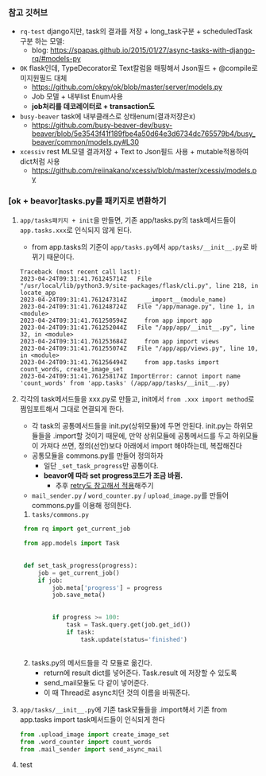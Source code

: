 ### 참고 깃허브
- `rq-test` django지만, task의 결과를 저장 + long_task구분 + scheduledTask구분 하는 모델: 
  - blog: https://spapas.github.io/2015/01/27/async-tasks-with-django-rq/#models-py
- `OK` flask인데, TypeDecorator로 Text칼럼을 매핑해서 Json필드 + @compile로 미지원필드 대체
  - https://github.com/okpy/ok/blob/master/server/models.py
  - Job 모델 + 내부list Enum사용
  - **job처리를 데코레이터로 + transaction도**
- `busy-beaver` task에 내부클래스로 상태enum(결과저장은x)
  - https://github.com/busy-beaver-dev/busy-beaver/blob/5e3543f41f189fbe4a50d64e3d6734dc765579b4/busy_beaver/common/models.py#L30
- `xcessiv` rest ML모델 결과저장 + Text to Json필드 사용 + mutable적용하여 dict처럼 사용
  - https://github.com/reiinakano/xcessiv/blob/master/xcessiv/models.py

### [ok + beavor]tasks.py를  패키지로 변환하기
1. `app/tasks패키지 + init`을 만들면, 기존 app/tasks.py의 task메서드들이 `app.tasks.xxx`로 인식되지 않게 된다.
    - from app.tasks의 기준이 `app/tasks.py`에서 `app/tasks/__init__.py`로 바뀌기 때문이다.
    ```shell
    Traceback (most recent call last):
    2023-04-24T09:31:41.761245714Z   File "/usr/local/lib/python3.9/site-packages/flask/cli.py", line 218, in locate_app
    2023-04-24T09:31:41.761247314Z     __import__(module_name)
    2023-04-24T09:31:41.761248724Z   File "/app/manage.py", line 1, in <module>
    2023-04-24T09:31:41.761250594Z     from app import app
    2023-04-24T09:31:41.761252044Z   File "/app/app/__init__.py", line 32, in <module>
    2023-04-24T09:31:41.761253684Z     from app import views
    2023-04-24T09:31:41.761255074Z   File "/app/app/views.py", line 10, in <module>
    2023-04-24T09:31:41.761256494Z     from app.tasks import count_words, create_image_set
    2023-04-24T09:31:41.761258174Z ImportError: cannot import name 'count_words' from 'app.tasks' (/app/app/tasks/__init__.py)
    ```

2. 각각의 task메서드들을 xxx.py로 만들고, init에서 `from .xxx import method`로 쩜임포트해서 그대로 연결되게 한다.
    - 각 task의 공통메서드들을 init.py(상위모듈)에 두면 안된다. init.py는 하위모듈들을 .import할 것이기 때문에, 만약 상위모듈에 공통메서드를 두고 하위모듈이 가져다 쓰면, 정의(선언)보다 아래에서 import 해야하는데, 복잡해진다
    - 공통모듈을 commons.py를 만들어 정의하자
      - 일단 `_set_task_progress`만 공통이다.
      - **beavor에 따라 set progress코드가 조금 바뀜.**
        - 추후 [retry도 참고해서 적용](https://github1s.com/busy-beaver-dev/busy-beaver/blob/5e3543f41f189fbe4a50d64e3d6734dc765579b4/busy_beaver/toolbox/rq.py)해주기
    - `mail_sender.py` / `word_counter.py` / `upload_image.py`를 만들어 commons.py를 이용해 정의한다.
   1. `tasks/commons.py`
   ```python
    from rq import get_current_job
    
    from app.models import Task
    
    
    def set_task_progress(progress):
        job = get_current_job()
        if job:
            job.meta['progress'] = progress
            job.save_meta()
    
    
            if progress >= 100:
                task = Task.query.get(job.get_id())
                if task:
                    task.update(status='finished')
    
    ```
    2. tasks.py의 메서드들을 각 모듈로 옮긴다.
       - return에 result dict를 넣어준다. Task.result 에 저장할 수 있도록
       - send_mail모듈도 다 같이 넣어준다.
       - 이 때 Thread로 async치던 것의 이름을 바꿔준다.

3. `app/tasks/__init__.py`에 기존 task모듈들을 .import해서 기존 from app.tasks import task메서드들이 인식되게 한다
    ```python
    from .upload_image import create_image_set
    from .word_counter import count_words
    from .mail_sender import send_async_mail
    ```
   

4. test


##